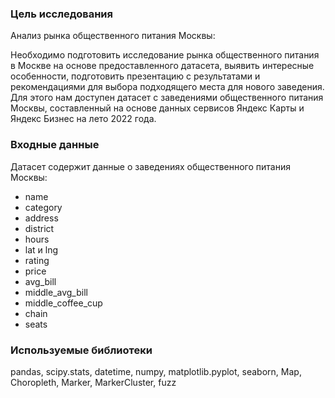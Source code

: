 ### Цель исследования
Анализ рынка общественного питания Москвы:

Необходимо подготовить исследование рынка общественного питания в Москве на основе предоставленного датасета, выявить интересные особенности, подготовить презентацию с результатами и рекомендациями для выбора подходящего места для нового заведения. Для этого нам доступен датасет с заведениями общественного питания Москвы, составленный на основе данных сервисов Яндекс Карты и Яндекс Бизнес на лето 2022 года.

### Входные данные
Датасет содержит данные о заведениях общественного питания Москвы:

- name
- category 
- address
- district
- hours 
- lat и lng 
- rating 
- price 
- avg_bill 
- middle_avg_bill 
- middle_coffee_cup 
- chain 
- seats 

### Используемые библиотеки

pandas, scipy.stats, datetime, numpy, matplotlib.pyplot, seaborn, Map, Choropleth, Marker, MarkerCluster, fuzz


